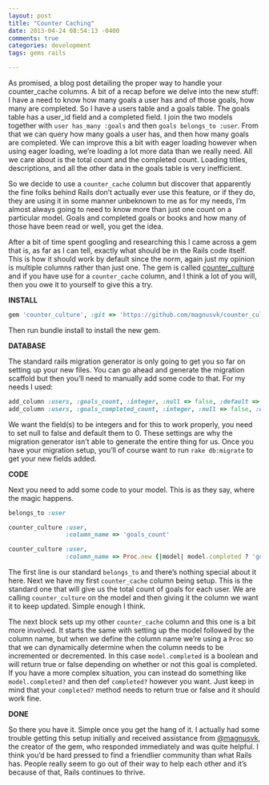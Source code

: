 ```yaml
---
layout: post
title: "Counter Caching"
date: 2013-04-24 08:54:13 -0400
comments: true
categories: development
tags: gems rails

---
```

As promised, a blog post detailing the proper way to handle your counter_cache columns. <!-- more --> A bit of a recap before we delve into the new stuff: I have a need to know how many goals a user has and of those goals, how many are completed. So I have a users table and a goals table. The goals table has a user_id field and a completed field. I join the two models together with ```user has_many :goals``` and then ```goals belongs_to :user```. From that we can query how many goals a user has, and then how many goals are completed. We can improve this a bit with eager loading however when using eager loading, we’re loading a lot more data than we really need. All we care about is the total count and the completed count. Loading titles, descriptions, and all the other data in the goals table is very inefficient.

So we decide to use a ```counter_cache``` column but discover that apparently the fine folks behind Rails don’t actually ever use this feature, or if they do, they are using it in some manner unbeknown to me as for my needs, I’m almost always going to need to know more than just one count on a particular model. Goals and completed goals or books and how many of those have been read or well, you get the idea.

After a bit of time spent googling and researching this I came across a gem that is, as far as I can tell, exactly what should be in the Rails code itself. This is how it should work by default since the norm, again just my opinion is multiple columns rather than just one. The gem is called [counter_culture](https://github.com/magnusvk/counter_culture) and if you have use for a ```counter_cache``` column, and I think a lot of you will, then you owe it to yourself to give this a try.

**INSTALL**

``` ruby
gem 'counter_culture', :git => 'https://github.com/magnusvk/counter_culture.git'
```

Then run bundle install to install the new gem.

**DATABASE**

The standard rails migration generator is only going to get you so far on setting up your new files. You can go ahead and generate the migration scaffold but then you’ll need to manually add some code to that. For my needs I used:

``` ruby
add_column :users, :goals_count, :integer, :null => false, :default => 0
add_column :users, :goals_completed_count, :integer, :null => false, :default => 0
```

We want the field(s) to be integers and for this to work properly, you need to set null to false and default them to 0. These settings are why the migration generator isn’t able to generate the entire thing for us. Once you have your migration setup, you’ll of course want to run ```rake db:migrate``` to get your new fields added.

**CODE**

Next you need to add some code to your model. This is as they say, where the magic happens.

``` ruby
belongs_to :user

counter_culture :user,
                :column_name => 'goals_count'

counter_culture :user,
                :column_name => Proc.new {|model| model.completed ? 'goals_completed_count' : nil}
```

The first line is our standard ```belongs_to``` and there’s nothing special about it here. Next we have my first ```counter_cache``` column being setup. This is the standard one that will give us the total count of goals for each user. We are calling ```counter_culture``` on the model and then giving it the column we want it to keep updated. Simple enough I think.

The next block sets up my other ```counter_cache``` column and this one is a bit more involved. It starts the same with setting up the model followed by the column name, but when we define the column name we’re using a ```Proc``` so that we can dynamically determine when the column needs to be incremented or decremented. In this case ```model.completed``` is a boolean and will return true or false depending on whether or not this goal is completed. If you have a more complex situation, you can instead do something like ```model.completed?``` and then def ```completed?``` however you want. Just keep in mind that your ```completed?``` method needs to return true or false and it should work fine.

**DONE**

So there you have it. Simple once you get the hang of it. I actually had some trouble getting this setup initially and received assistance from [@magnusvk](https://twitter.com/magnusvk), the creator of the gem, who responded immediately and was quite helpful. I think you’d be hard pressed to find a friendlier community than what Rails has. People really seem to go out of their way to help each other and it’s because of that, Rails continues to thrive.